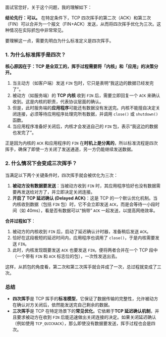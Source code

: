 
面试官您好，关于这个问题，我的理解如下：

**结论先行：可以。** 在特定条件下，TCP 四次挥手的第二次（ACK）和第三次（FIN）可以合并为一个报文（FIN+ACK）发送，从而将四次挥手优化为三次。这种情况在实际抓包中非常常见。

要理解这一点，需要先明白为什么标准定义是四次挥手。

### 1. 为什么标准挥手是四次？

**核心原因在于：TCP 是全双工的，挥手过程需要将「内核」和「应用」的决策分开。**

1.  当主动方（如客户端）发送 `FIN` 包时，它只是表明“我这边的数据已经发完了”。
2.  被动方（如服务端）的 **TCP 内核** 收到 `FIN` 后，需要立即回复一个 `ACK` 来确认收到。这是内核的职责，代表协议层面的确认。
3.  但是，此时服务端的**应用程序**可能还有数据没有发送完。内核不能擅自决定关闭连接，必须等待应用程序处理完所有数据，并调用 `close()` 或 `shutdown()` 函数。
4.  当应用程序准备好关闭后，内核才会发送自己的 `FIN` 包，表示“我这边的数据也发完了”。

正是因为内核的 `ACK` 和应用程序的 `FIN` 在**时机上是分离的**，所以标准流程是四次挥手，确保了即使一方关闭了发送通道，另一方仍能继续发送数据。

### 2. 什么情况下会变成三次挥手？

当满足以下两个关键条件时，四次挥手就会被优化为三次：

1.  **被动方没有数据要发送**：当被动方收到 `FIN` 时，其应用程序恰好也没有数据需要再发送给对方了，并立即决定关闭连接。
2.  **开启了 TCP 延迟确认 (Delayed ACK)**：这是 TCP 的一个默认优化机制。当内核收到数据（包括 `FIN` 包）时，它不会立即发送 `ACK`，而是会等待一小段时间（如 40ms），看是否有数据可以“捎带” `ACK` 一起发送，以提高网络效率。

**合并过程如下**：
1.  被动方的内核收到 `FIN` 后，启动了延迟确认计时器，准备稍后发送 `ACK`。
2.  恰好在这段极短的延迟时间内，应用程序也调用了 `close()`，于是内核需要发送 `FIN`。
3.  此时，内核发现既要发送 `ACK` 也要发送 `FIN`，便将两者合并在一个 TCP 段中（一个带有 `FIN` 和 `ACK` 标志位的包），一次性发送出去。

这样，从抓包的角度看，第二次和第三次挥手就合并成了一次，总过程就变成了三次。

### 总结

* **四次挥手**是 TCP 挥手的**标准模型**，它保证了数据传输的完整性，允许被动方在确认对方关闭后，依然能发送完自己剩余的数据。
* **三次挥手**是 TCP 在特定场景下的**常见优化**。它依赖于**TCP 延迟确认机制**，并且要求被动方在收到 `FIN` 后能迅速做出关闭连接的决定。如果关闭延迟确认（例如使用 `TCP_QUICKACK`），那么即使没有数据要发送，挥手过程也会是四次。